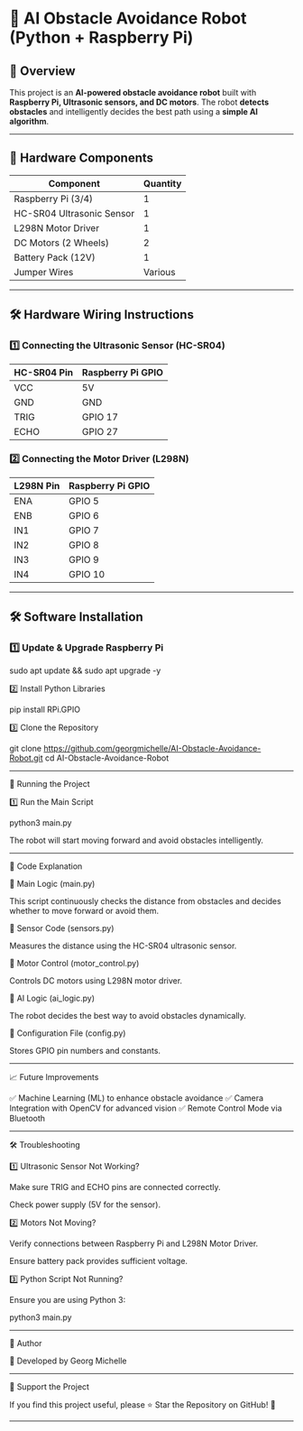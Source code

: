 

# 🚀 AI Obstacle Avoidance Robot (Python + Raspberry Pi)  

## 📌 Overview  
This project is an **AI-powered obstacle avoidance robot** built with **Raspberry Pi, Ultrasonic sensors, and DC motors**. The robot **detects obstacles** and intelligently decides the best path using a **simple AI algorithm**.

---

## 🔧 Hardware Components  
| Component              | Quantity |
|------------------------|---------|
| Raspberry Pi (3/4)    | 1       |
| HC-SR04 Ultrasonic Sensor | 1       |
| L298N Motor Driver    | 1       |
| DC Motors (2 Wheels)  | 2       |
| Battery Pack (12V)    | 1       |
| Jumper Wires          | Various |

---

## 🛠️ Hardware Wiring Instructions  
### **1️⃣ Connecting the Ultrasonic Sensor (HC-SR04)**
| HC-SR04 Pin | Raspberry Pi GPIO |
|------------|------------------|
| VCC        | 5V |
| GND        | GND |
| TRIG       | GPIO 17 |
| ECHO       | GPIO 27 |

### **2️⃣ Connecting the Motor Driver (L298N)**
| L298N Pin | Raspberry Pi GPIO |
|----------|------------------|
| ENA      | GPIO 5 |
| ENB      | GPIO 6 |
| IN1      | GPIO 7 |
| IN2      | GPIO 8 |
| IN3      | GPIO 9 |
| IN4      | GPIO 10 |

---


## 🛠️ Software Installation  

### **1️⃣ Update & Upgrade Raspberry Pi**

sudo apt update && sudo apt upgrade -y

2️⃣ Install Python Libraries

pip install RPi.GPIO

3️⃣ Clone the Repository

git clone https://github.com/georgmichelle/AI-Obstacle-Avoidance-Robot.git
cd AI-Obstacle-Avoidance-Robot


---

🚀 Running the Project

1️⃣ Run the Main Script

python3 main.py

The robot will start moving forward and avoid obstacles intelligently.


---

🤖 Code Explanation

📝 Main Logic (main.py)

This script continuously checks the distance from obstacles and decides whether to move forward or avoid them.

📡 Sensor Code (sensors.py)

Measures the distance using the HC-SR04 ultrasonic sensor.


🔧 Motor Control (motor_control.py)

Controls DC motors using L298N motor driver.


🧠 AI Logic (ai_logic.py)

The robot decides the best way to avoid obstacles dynamically.

🔧 Configuration File (config.py)

Stores GPIO pin numbers and constants.


---

📈 Future Improvements

✅ Machine Learning (ML) to enhance obstacle avoidance
✅ Camera Integration with OpenCV for advanced vision
✅ Remote Control Mode via Bluetooth


---

🛠️ Troubleshooting

1️⃣ Ultrasonic Sensor Not Working?

Make sure TRIG and ECHO pins are connected correctly.

Check power supply (5V for the sensor).


2️⃣ Motors Not Moving?

Verify connections between Raspberry Pi and L298N Motor Driver.

Ensure battery pack provides sufficient voltage.


3️⃣ Python Script Not Running?

Ensure you are using Python 3:

python3 main.py



---

👤 Author

📌 Developed by Georg Michelle



---

🌟 Support the Project

If you find this project useful, please ⭐️ Star the Repository on GitHub! 🚀

---



